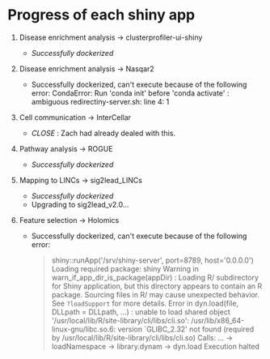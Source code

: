 # Progress of each shiny app
1. Disease enrichment analysis → clusterprofiler-ui-shiny
	- *Successfully dockerized*

2. Disease enrichment analysis → Nasqar2
	- Successfully dockerized, can't execute because of the following error: 
		CondaError: Run 'conda init' before 'conda activate'
		: ambiguous redirectiny-server.sh: line 4: 1
		
3. Cell communication → InterCellar
	- *CLOSE* : Zach had already dealed with this. 
	
4. Pathway analysis → ROGUE
	- *Successfully dockerized*
	
5. Mapping to LINCs → sig2lead_LINCs
	- *Successfully dockerized*
	- Upgrading to sig2lead_v2.0...
	
6. Feature selection → Holomics
	- Successfully dockerized, can't execute because of the following error: 
		> shiny::runApp('/srv/shiny-server', port=8789, host='0.0.0.0')
		Loading required package: shiny
		Warning in warn_if_app_dir_is_package(appDir) :
		  Loading R/ subdirectory for Shiny application, but this directory appears to contain an R package. Sourcing files in R/ may cause unexpected behavior. See `?loadSupport` for more details.
		Error in dyn.load(file, DLLpath = DLLpath, ...) :
		  unable to load shared object '/usr/local/lib/R/site-library/cli/libs/cli.so':
		  /usr/lib/x86_64-linux-gnu/libc.so.6: version `GLIBC_2.32' not found (required by /usr/local/lib/R/site-library/cli/libs/cli.so)
		Calls: <Anonymous> ... <Anonymous> -> loadNamespace -> library.dynam -> dyn.load
		Execution halted